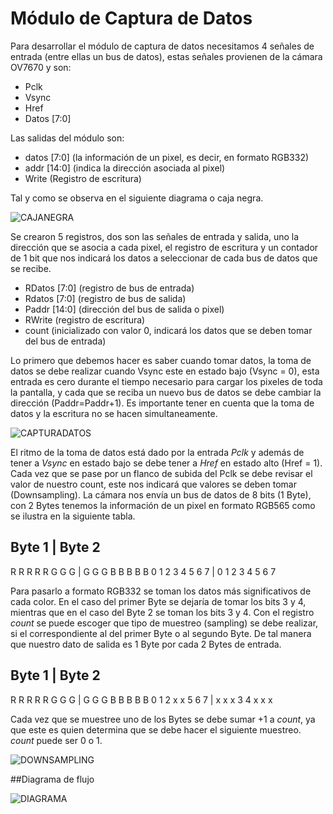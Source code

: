 
# Módulo de Captura de Datos

Para desarrollar el módulo de captura de datos necesitamos 4 señales de entrada (entre ellas un bus de datos), estas señales provienen de la cámara OV7670 y son:

* Pclk
* Vsync
* Href
* Datos [7:0]

Las salidas del módulo son:

* datos [7:0] (la información de un pixel, es decir, en formato RGB332)
* addr [14:0] (indica la dirección asociada al pixel)
* Write (Registro de escritura)

Tal y como se observa en el siguiente diagrama o caja negra.


![CAJANEGRA](/home/brayan/work02-captura-datos-0v7670-grupo-03/docs/figs/cajanegra.jpg)


Se crearon 5 registros, dos son las señales de entrada y salida, uno la dirección que se asocia a cada pixel, el registro de escritura y un contador de 1 bit que nos indicará los datos a seleccionar de cada bus de datos que se recibe.

* RDatos [7:0] (registro de bus de entrada)
* Rdatos [7:0] (registro de bus de salida)
* Paddr [14:0] (dirección del bus de salida o pixel)
* RWrite (registro de escritura)
* count (inicializado con valor 0, indicará los datos que se deben tomar del bus de entrada)

Lo primero que debemos hacer es saber cuando tomar datos, la toma de datos se debe realizar cuando Vsync este en estado bajo (Vsync = 0), esta entrada es cero durante el tiempo necesario para cargar los pixeles de toda la pantalla, y cada que se reciba un nuevo bus de datos se debe cambiar la dirección (Paddr=Paddr+1). Es importante tener en cuenta que la toma de datos y la escritura no se hacen simultaneamente.

![CAPTURADATOS](/home/brayan/work02-captura-datos-0v7670-grupo-03/docs/figs/Vsync.png)

El ritmo de la toma de datos está dado por la entrada *Pclk* y además de tener a *Vsync* en estado bajo se debe tener a *Href* en estado alto (Href = 1). Cada vez que se pase por un flanco de subida del Pclk se debe revisar el valor de nuestro count, este nos indicará que valores se deben tomar (Downsampling). La cámara nos envía un bus de datos de 8 bits (1 Byte), con 2 Bytes tenemos la información de un pixel en formato RGB565 como se ilustra en la siguiente tabla.

Byte 1  |  Byte 2
--------------------------------
R R R R R G G G | G G G B B B B B
0 1 2 3 4 5 6 7 | 0 1 2 3 4 5 6 7


Para pasarlo a formato RGB332 se toman los datos más significativos de cada color. En el caso del primer Byte se dejaría de tomar los bits 3 y 4, mientras que en el caso del Byte 2 se toman los bits 3 y 4. Con el registro *count* se puede escoger que tipo de muestreo (sampling) se debe realizar, si el correspondiente al del primer Byte o al segundo Byte. De tal manera que nuestro dato de salida es 1 Byte por cada  2 Bytes de entrada.

Byte 1  |  Byte 2
--------------------------------
R R R R R G G G | G G G B B B B B
0 1 2 x x 5 6 7 | x x x 3 4 x x x


Cada vez que se muestree uno de los Bytes se debe sumar +1 a *count*, ya que este es quien determina que se debe hacer el siguiente muestreo. *count* puede ser 0 o 1. 


![DOWNSAMPLING](/home/brayan/work02-captura-datos-0v7670-grupo-03/docs/figs/Sampling.png)

##Diagrama de flujo

![DIAGRAMA](/home/brayan/work02-captura-datos-0v7670-grupo-03/docs/figs/DiagramadeFlujo.png)

